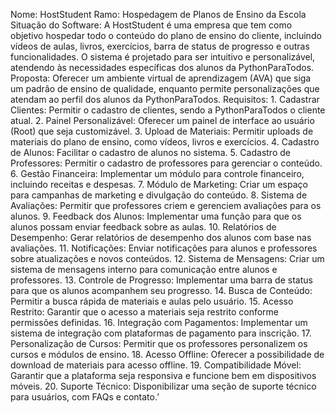 Nome: HostStudent
Ramo:
Hospedagem de Planos de Ensino da Escola 
Situação do Software:
A HostStudent é uma empresa que tem como objetivo hospedar todo o conteúdo do plano de ensino do cliente, incluindo vídeos de aulas, livros, exercícios, barra de status de progresso e outras funcionalidades. O sistema é projetado para ser intuitivo e personalizável, atendendo às necessidades específicas dos alunos da PythonParaTodos.
Proposta:
Oferecer um ambiente virtual de aprendizagem (AVA) que siga um padrão de ensino de qualidade, enquanto permite personalizações que atendam ao perfil dos alunos da PythonParaTodos.
Requisitos:
    1. Cadastrar Clientes: Permitir o cadastro de clientes, sendo a PythonParaTodos o cliente atual.
    2. Painel Personalizável: Oferecer um painel de interface ao usuário (Root) que seja customizável.
    3. Upload de Materiais: Permitir uploads de materiais do plano de ensino, como vídeos, livros e exercícios.
    4. Cadastro de Alunos: Facilitar o cadastro de alunos no sistema.
    5. Cadastro de Professores: Permitir o cadastro de professores para gerenciar o conteúdo.
    6. Gestão Financeira: Implementar um módulo para controle financeiro, incluindo receitas e despesas.
    7. Módulo de Marketing: Criar um espaço para campanhas de marketing e divulgação do conteúdo.
    8. Sistema de Avaliações: Permitir que professores criem e gerenciem avaliações para os alunos.
    9. Feedback dos Alunos: Implementar uma função para que os alunos possam enviar feedback sobre as aulas.
    10. Relatórios de Desempenho: Gerar relatórios de desempenho dos alunos com base nas avaliações.
    11. Notificações: Enviar notificações para alunos e professores sobre atualizações e novos conteúdos.
    12. Sistema de Mensagens: Criar um sistema de mensagens interno para comunicação entre alunos e professores.
    13. Controle de Progresso: Implementar uma barra de status para que os alunos acompanhem seu progresso.
    14. Busca de Conteúdo: Permitir a busca rápida de materiais e aulas pelo usuário.
    15. Acesso Restrito: Garantir que o acesso a materiais seja restrito conforme permissões definidas.
    16. Integração com Pagamentos: Implementar um sistema de integração com plataformas de pagamento para inscrição.
    17. Personalização de Cursos: Permitir que os professores personalizem os cursos e módulos de ensino.
    18. Acesso Offline: Oferecer a possibilidade de download de materiais para acesso offline.
    19. Compatibilidade Móvel: Garantir que a plataforma seja responsiva e funcione bem em dispositivos móveis.
    20. Suporte Técnico: Disponibilizar uma seção de suporte técnico para usuários, com FAQs e contato.’

